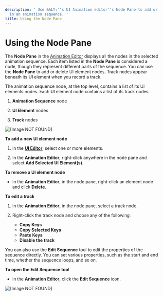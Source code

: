 ```yaml
---
description: ' Use &ALY;''s UI Animation editor''s Node Pane to add or remove UI elements
  in an animation sequence. '
title: Using the Node Pane
---
```

# Using the Node Pane<a name="ui-animation-using-node-pane"></a>

The **Node Pane** in the [Animation Editor](/docs/userguide/ui/animation/_index.md) displays all the nodes in the selected animation sequence\. Each item listed in the **Node Pane** is considered a node, though they represent different parts of the sequence\. You can use the **Node Pane** to add or delete UI element nodes\. Track nodes appear beneath its UI element when you record a track\.

The animation sequence node, at the top level, contains a list of its UI elements nodes\. Each UI element node contains a list of its track nodes\.

1. **Animation Sequence** node

1. **UI Element** nodes

1. **Track** nodes

![\[Image NOT FOUND\]](/images/userguide/ui-animation-node-pane.png)

**To add a new UI element node**

1. In the [**UI Editor**](/docs/userguide/ui/editor/using.md), select one or more elements\.

1. In the **Animation Editor**, right\-click anywhere in the node pane and select **Add Selected UI Element\(s\)**\.

**To remove a UI element node**
+ In the **Animation Editor**, in the node pane, right\-click an element node and click **Delete**\.

**To edit a track**

1. In the **Animation Editor**, in the node pane, select a track node\.

1. Right\-click the track node and choose any of the following:
   + **Copy Keys**
   + **Copy Selected Keys**
   + **Paste Keys**
   + **Disable the track**

You can also use the **Edit Sequence** tool to edit the properties of the sequence directly\. You can set various properties, such as the start and end time, whether the sequence loops, and so on\.

**To open the Edit Sequence tool**
+ In the **Animation Editor**, click the **Edit Sequence** icon\.

![\[Image NOT FOUND\]](/images/userguide/ui-animation-edit-sequence.png)